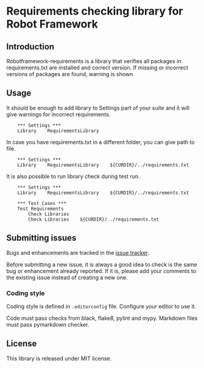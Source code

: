 # Requirements checking library for Robot Framework

## Introduction

Robotframework-requirements is a library that verifies all packages in
requirements.txt are installed and correct version. If missing or incorrect
versions of packages are found, warning is shown

## Usage

It should be enough to add library to Settings part of your suite and it will
give warnings for incorrect requirements.

```Robot
    *** Settings ***
    Library    RequirementsLibrary
```

In case you have requirements.txt in a different folder, you can give path to
file.

```Robot
    *** Settings ***
    Library    RequirementsLibrary    ${CURDIR}/../requirements.txt
```

It is also possible to run library check during test run.

```Robot
    *** Settings ***
    Library    RequirementsLibrary    ${CURDIR}/../requirements.txt

    *** Test Cases ***
    Test Requirements
        Check Libraries
        Check Libraries    ${CURDIR}/../requirements.txt
```

## Submitting issues

Bugs and enhancements are tracked in the [issue tracker](https://github.com/kivipe/robotframework-requirements/issues).

Before submitting a new issue, it is always a good idea to check is the same bug
or enhancement already reported. If it is, please add your comments to the
existing issue instead of creating a new one.

### Coding style

Coding style is defined in `.editorconfig` file. Configure your editor to use it.

Code must pass checks from black, flake8, pylint and mypy. Markdown files must pass
pymarkdown checker.

## License

This library is released under MIT license.
